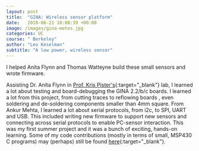 ```yaml
---
layout: post
title:  "GINA: Wireless sensor platform"
date:   2010-06-22 18:08:39 +00:00
image: /images/gina-motes.jpg
categories: UC
course: " Berkeley"
author: "Leo Keselman"
subtitle: "A low power, wireless sensor"
---
```

I helped Anita Flynn and Thomas Watteyne build these small sensors and wrote firmware. 

Assisting Dr. Anita Flynn in [Prof. Kris Pister's](http://wsn.eecs.berkeley.edu/){:target="_blank"} lab, 
I learned a lot about testing and board-debugging the GINA 2.2/b/c boards. I learned a lot from this project, 
from cutting traces to reflowing boards , even soldering and de-soldering components smaller than 4mm square. 
From Ankur Mehta, I learned a lot about serial protocols, from i2c, to SPI, UART and USB. 
This included writing new firmware to support new sensors and connecting across serial protocols to enable PC-sensor interaction. 
This was my first summer project and it was a bunch of exciting, hands-on learning. 
Some of my code contributions (mostly in terms of small, MSP430 C programs) may (perhaps) still be found [here](http://openwsn.berkeley.edu/){:target="_blank"}.
